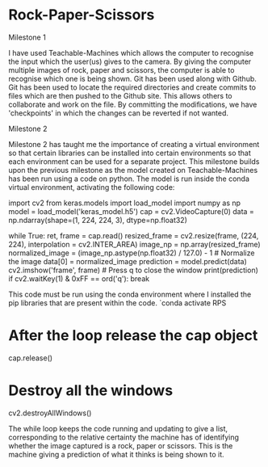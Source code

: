 # Rock-Paper-Scissors

Milestone 1

I have used Teachable-Machines which allows the computer to recognise the input which the user(us) gives to the camera. By giving the computer multiple images of rock, paper and scissors, the computer is able to recognise which one is being shown.
Git has been used along with Github. Git has been used to locate the required directories and create commits to files which are then pushed to the Github site. This allows others to collaborate and work on the file. By committing the modifications, we have 'checkpoints' in which the changes can be reverted if not wanted.

Milestone 2

Milestone 2 has taught me the importance of creating a virtual environment so that certain libraries can be installed into certain environments so that each environment can be used for a separate project.
This milestone builds upon the previous milestone as the model created on Teachable-Machines has been run using a code on python. The model is run inside the conda virtual environment, activating the following code:

import cv2
from keras.models import load_model
import numpy as np
model = load_model('keras_model.h5')
cap = cv2.VideoCapture(0)
data = np.ndarray(shape=(1, 224, 224, 3), dtype=np.float32)

while True: 
    ret, frame = cap.read()
    resized_frame = cv2.resize(frame, (224, 224), interpolation = cv2.INTER_AREA)
    image_np = np.array(resized_frame)
    normalized_image = (image_np.astype(np.float32) / 127.0) - 1 # Normalize the image
    data[0] = normalized_image
    prediction = model.predict(data)
    cv2.imshow('frame', frame)
    # Press q to close the window
    print(prediction)
    if cv2.waitKey(1) & 0xFF == ord('q'):
        break

This code must be run using the conda environment where I installed the pip libraries that are present within the code.
`conda activate RPS

# After the loop release the cap object
cap.release()
# Destroy all the windows
cv2.destroyAllWindows()

The while loop keeps the code running and updating to give a list, corresponding to the relative certainty the machine has of identifying whether the image captured is a rock, paper or scissors. This is the machine giving a prediction of what it thinks is being shown to it.


